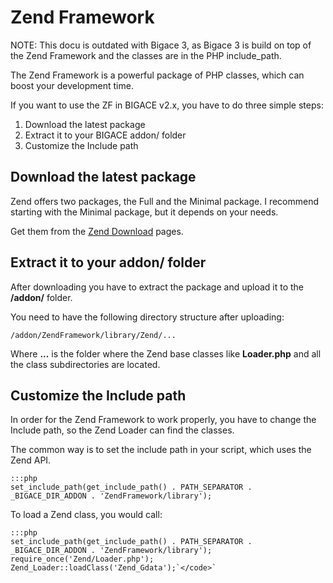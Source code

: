 # Zend Framework

NOTE: This docu is outdated with Bigace 3, as Bigace 3 is build on top of the Zend Framework and the classes are in the PHP include_path.

The Zend Framework is a powerful package of PHP classes, which can boost your development time.

If you want to use the ZF in BIGACE v2.x, you have to do three simple steps:

 1.  Download the latest package
 2.  Extract it to your BIGACE addon/ folder
 3.  Customize the Include path

## Download the latest package

Zend offers two packages, the Full and the Minimal package. I recommend starting with the Minimal package, but it depends on your needs.

Get them from the [Zend Download](http://framework.zend.com/download/current/) pages.

## Extract it to your addon/ folder

After downloading you have to extract the package and upload it to the **/addon/** folder.

You need to have the following directory structure after uploading:

	
	/addon/ZendFramework/library/Zend/...


Where **...** is the folder where the Zend base classes like **Loader.php** and all the class subdirectories are located.

## Customize the Include path

In order for the Zend Framework to work properly, you have to change the Include path, so the Zend Loader can find the classes.

The common way is to set the include path in your script, which uses the Zend API.

	:::php
	set_include_path(get_include_path() . PATH_SEPARATOR . _BIGACE_DIR_ADDON . 'ZendFramework/library');


To load a Zend class, you would call:

	:::php
	set_include_path(get_include_path() . PATH_SEPARATOR . _BIGACE_DIR_ADDON . 'ZendFramework/library');
	require_once('Zend/Loader.php');
	Zend_Loader::loadClass('Zend_Gdata');`</code>`
	
	